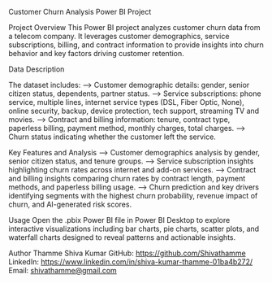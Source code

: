Customer Churn Analysis Power BI Project

Project Overview
This Power BI project analyzes customer churn data from a telecom company. It leverages customer demographics, service subscriptions, billing, and contract information to provide insights into churn behavior and key factors driving customer retention.

Data Description

The dataset includes:
--> Customer demographic details: gender, senior citizen status, dependents, partner status.
--> Service subscriptions: phone service, multiple lines, internet service types (DSL, Fiber Optic, None), online security, backup, device protection, tech support, streaming TV and movies.
--> Contract and billing information: tenure, contract type, paperless billing, payment method, monthly charges, total charges.
--> Churn status indicating whether the customer left the service.

Key Features and Analysis
--> Customer demographics analysis by gender, senior citizen status, and tenure groups.
--> Service subscription insights highlighting churn rates across internet and add-on services.
--> Contract and billing insights comparing churn rates by contract length, payment methods, and paperless billing usage.
--> Churn prediction and key drivers identifying segments with the highest churn probability, revenue impact of churn, and AI-generated risk scores.

Usage
Open the .pbix Power BI file in Power BI Desktop to explore interactive visualizations including bar charts, pie charts, scatter plots, and waterfall charts designed to reveal patterns and actionable insights.

Author
Thamme Shiva Kumar
GitHub: https://github.com/Shivathamme
LinkedIn: https://www.linkedin.com/in/shiva-kumar-thamme-01ba4b272/
Email: shivathamme@gmail.com
